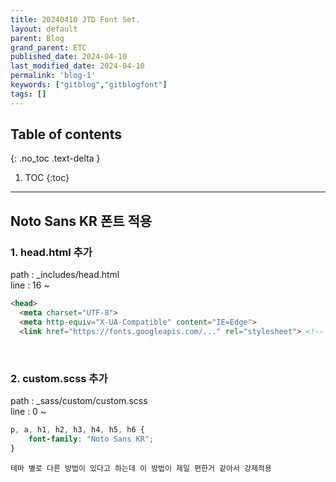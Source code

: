 ```yaml
---
title: 20240410 JTD Font Set.
layout: default
parent: Blog
grand_parent: ETC
published_date: 2024-04-10
last_modified_date: 2024-04-10
permalink: 'blog-1'
keywords: ["gitblog","gitblogfont"]
tags: []
---
```

## Table of contents
{: .no_toc .text-delta }

1. TOC
{:toc}
---

<!-- 글의 제목은 ##
    나머지 큰 제목은 ###
    이후 나머지는 4개이상 -->

## Noto Sans KR 폰트 적용

### 1. head.html 추가

path : _includes/head.html<br>
line : 16 ~
```html
<head>
  <meta charset="UTF-8">
  <meta http-equiv="X-UA-Compatible" content="IE=Edge">
  <link href="https://fonts.googleapis.com/..." rel="stylesheet"> <!-- 폰트 스타일시트 -->
```

<br>

### 2. custom.scss 추가

path : _sass/custom/custom.scss<br>
line : 0 ~
```scss
p, a, h1, h2, h3, h4, h5, h6 {
    font-family: "Noto Sans KR";
}
```

`테마 별로 다른 방법이 있다고 하는데 이 방법이 제일 편한거 같아서 강제적용`